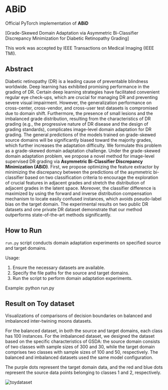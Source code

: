 # ABiD
Official PyTorch implementation of **ABiD** 

[Grade-Skewed Domain Adaptation via Asymmetric Bi-Classifier Discrepancy Minimization for Diabetic Retinopathy Grading]

This work was accepted by IEEE Transactions on Medical Imaging (IEEE TMI). 
## Abstract
Diabetic retinopathy (DR) is a leading cause of preventable blindness worldwide. Deep learning has exhibited promising performance in the grading of DR. Certain deep learning strategies have facilitated convenient regular eye check-ups, which are crucial for managing DR and preventing severe visual impairment. However, the generalization performance on cross-center, cross-vendor, and cross-user test datasets is compromised due to domain shift. Furthermore, the presence of small lesions and the imbalanced grade distribution, resulting from the characteristics of DR grading (e.g., the progressive nature of DR disease and the design of grading standards), complicates image-level domain adaptation for DR grading. The general predictions of the models trained on grade-skewed source domains will be significantly biased toward the majority grades, which further increases the adaptation difficulty. We formulate this problem as a grade-skewed domain adaptation challenge. Under the grade-skewed domain adaptation problem, we propose a novel method for image-level supervised DR grading via **Asymmetric Bi-Classifier Discrepancy Minimization (ABiD)**. First, we propose optimizing the feature extractor by minimizing the discrepancy between the predictions of the asymmetric bi-classifier based on two classification criteria to encourage the exploration of crucial features in adjacent grades and stretch the distribution of adjacent grades in the latent space. Moreover, the classifier difference is maximized by using the forward and inverse distribution compensation mechanism to locate easily confused instances, which avoids pseudo-label bias on the target domain. The experimental results on two public DR datasets and one private DR dataset demonstrate that our method outperforms state-of-the-art methods significantly.

## How to Run

`run.py` script conducts domain adaptation experiments on specified source and target domains.

Usage:
1. Ensure the necessary datasets are available.
2. Specify the file paths for the source and target domains.
3. Run the script to perform domain adaptation experiments.

Example:
python run.py

## Result on Toy dataset

Visualizations of comparisons of decision boundaries on balanced and imbalanced inter-twining moons datasets. 

For the balanced dataset, in both the source and target domains, each class has 100 instances.
For the imbalanced dataset, we designed the dataset based on the specific characteristics of GSDA: the source domain consists of two classes with sample sizes of 300 and 30, while the target domain comprises two classes with sample sizes of 100 and 50, respectively. The balanced and imbalanced datasets used the same model configuration.

The purple dots represent the target domain data, and the red and blue dots represent the source data points belonging to classes 1 and 2, respectively.

![toydataset](https://github.com/FByyyyuan/ABiD/assets/70693257/a1a6a9d0-aa79-454b-a5cf-c5fc3e50753c)

